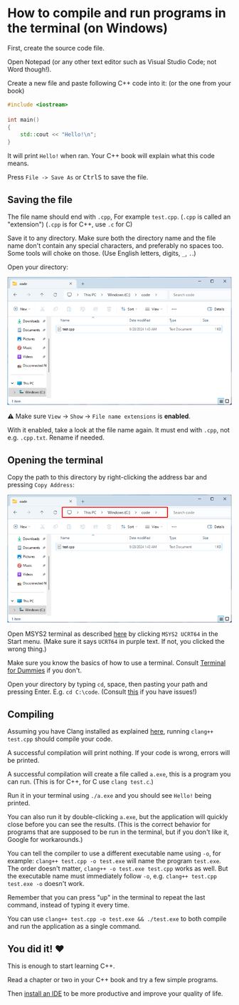 # How to compile and run programs in the terminal (on Windows)

First, create the source code file.

Open Notepad (or any other text editor such as Visual Studio Code; not Word though!).

Create a new file and paste following C++ code into it: (or the one from your book)
```cpp
#include <iostream>

int main()
{
    std::cout << "Hello!\n";
}
```

It will print `Hello!` when ran. Your C++ book will explain what this code means.

Press `File -> Save As` or <kbd>Ctrl</kbd><kbd>S</kbd> to save the file.

## Saving the file

The file name should end with `.cpp`, For example `test.cpp`. (`.cpp` is called an "extension") (`.cpp` is for C++, use `.c` for C)

Save it to any directory. Make sure both the directory name and the file name don't contain any special characters, and preferably no spaces too. Some tools will choke on those. (Use English letters, digits, `_`, `.`.)

Open your directory:

[![Windows file explorer](/images/file_explorer.png)]((/images/file_explorer.png))

⚠ Make sure `View` -> `Show` -> `File name extensions` is **enabled**.

With it enabled, take a look at the file name again. It must end with `.cpp`, not e.g. `.cpp.txt`. Rename if needed.

## Opening the terminal

Copy the path to this directory by right-clicking the address bar and pressing `Copy Address`:

[![Windows file explorer](/images/file_explorer_address.png)]((/images/file_explorer_address.png))

Open MSYS2 terminal as described [here](/installing_toolchain_mingw.md#installing-msys2) by clicking `MSYS2 UCRT64` in the Start menu. (Make sure it says `UCRT64` in purple text. If not, you clicked the wrong thing.)

Make sure you know the basics of how to use a terminal. Consult [Terminal for Dummies](/terminal_for_dummies.md) if you don't.

Open your directory by typing `cd`, space, then pasting your path and pressing Enter. E.g. `cd C:\code`. (Consult [this](/terminal_for_dummies.md) if you have issues!)

## Compiling

Assuming you have Clang installed as explained [here](/installing_toolchain_mingw.md), running `clang++ test.cpp` should compile your code.

A successful compilation will print nothing. If your code is wrong, errors will be printed.

A successful compilation will create a file called `a.exe`, this is a program you can run. (This is for C++, for C use `clang test.c`.)

Run it in your terminal using `./a.exe` and you should see `Hello!` being printed.

You can also run it by double-clicking `a.exe`, but the application will quickly close before you can see the results. (This is the correct behavior for programs that are supposed to be run in the terminal, but if you don't like it, Google for workarounds.)

You can tell the compiler to use a different executable name using `-o`, for example: `clang++ test.cpp -o test.exe` will name the program `test.exe`. The order doesn't matter, `clang++ -o test.exe test.cpp` works as well. But the executable name must immediately follow `-o`, e.g. `clang++ test.cpp test.exe -o` doesn't work.

Remember that you can press "up" in the terminal to repeat the last command, instead of typing it every time.

You can use `clang++ test.cpp -o test.exe && ./test.exe` to both compile and run the application as a single command.

## You did it! ❤️

This is enough to start learning C++.

Read a chapter or two in your C++ book and try a few simple programs.

Then [install an IDE](/installing_ide.md) to be more productive and improve your quality of life.
